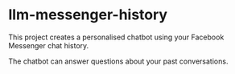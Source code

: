 # llm-messenger-history
This project creates a personalised chatbot using your Facebook Messenger chat history. 

The chatbot can answer questions about your past conversations.
